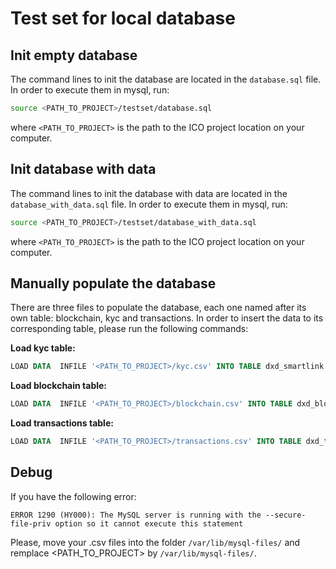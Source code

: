 # Test set for local database
## Init empty database
The command lines to init the database are located in the `database.sql` file. In order to execute them in mysql, run:
``` bash
source <PATH_TO_PROJECT>/testset/database.sql

```
where `<PATH_TO_PROJECT>` is the path to the ICO project location on your computer.

## Init database with data
The command lines to init the database with data are located in the `database_with_data.sql` file. In order to execute them in mysql, run:
``` bash
source <PATH_TO_PROJECT>/testset/database_with_data.sql

```
where `<PATH_TO_PROJECT>` is the path to the ICO project location on your computer. 

## Manually populate the database
There are three files to populate the database, each one named after its own table: blockchain, kyc and transactions. 
In order to insert the data to its corresponding table, please run the following commands:

**Load kyc table:**
``` sql
LOAD DATA  INFILE '<PATH_TO_PROJECT>/kyc.csv' INTO TABLE dxd_smartlink FIELDS TERMINATED BY ',' optionally enclosed by '"' LINES TERMINATED BY '\r\n' IGNORE 1 ROWS (KYCID, addr_type, sender_addr, reception_addr, mail, is_smak_sent);
```

**Load blockchain table:**
```sql
LOAD DATA  INFILE '<PATH_TO_PROJECT>/blockchain.csv' INTO TABLE dxd_blockchain FIELDS TERMINATED BY ',' optionally enclosed by '"' LINES TERMINATED BY '\r\n' IGNORE 1 ROWS (tx_hash, amount, price_dollar, tx_date, price_date);

```

**Load transactions table:**
```sql
LOAD DATA  INFILE '<PATH_TO_PROJECT>/transactions.csv' INTO TABLE dxd_transactions FIELDS TERMINATED BY ',' optionally enclosed by '"' LINES TERMINATED BY '\r\n' IGNORE 1 ROWS (sender_addr,tx_hash);

```

## Debug
If you have the following error: 
``` 
ERROR 1290 (HY000): The MySQL server is running with the --secure-file-priv option so it cannot execute this statement
```

Please, move your .csv files into the folder `/var/lib/mysql-files/` and remplace <PATH_TO_PROJECT> by `/var/lib/mysql-files/`.